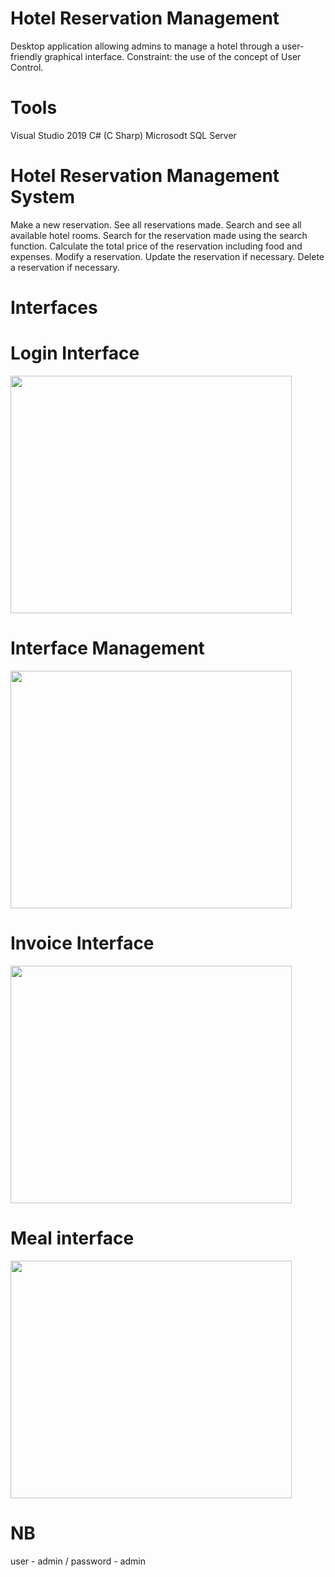 # Hotel Reservation Management
Desktop application allowing admins to manage a hotel through a user-friendly graphical interface. Constraint: the use of the concept of User Control.

# Tools 
Visual Studio 2019
C# (C Sharp)
Microsodt SQL Server

# Hotel Reservation Management System
Make a new reservation.
See all reservations made.
Search and see all available hotel rooms.
Search for the reservation made using the search function.
Calculate the total price of the reservation including food and expenses.
Modify a reservation.
Update the reservation if necessary.
Delete a reservation if necessary.

# Interfaces 
# Login Interface 
<p>
    <img width="450" height="380" src="https://user-images.githubusercontent.com/67929106/173120285-dc73b421-8333-4c98-af4f-60d25e932dab.png">
 </p>

# Interface Management
<p>
    <img width="450" height="380" src="https://user-images.githubusercontent.com/67929106/173120363-7590289e-c19b-4a7e-9ccd-a5c18c39c306.png">
</p>

# Invoice Interface
<p>
    <img width="450" height="380" src="https://user-images.githubusercontent.com/67929106/173120502-5dc768d7-4a9e-4fb8-9581-15cf2ac3767a.png">
</p>

# Meal interface
<p>
    <img width="450" height="380" src="https://user-images.githubusercontent.com/67929106/173120805-809d81b4-ad62-493a-b8e2-a8a77e89818a.png">
</p>

# NB
user - admin / 
password - admin
